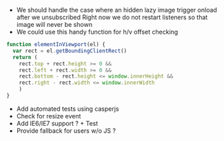 - We should handle the case where an hidden lazy image trigger onload after we unsubscribed
  Right now we do not restart listeners so that image will never be shown
- We could use this handy function for h/v offset checking
```js
function elementInViewport(el) {
  var rect = el.getBoundingClientRect()
  return (
    rect.top + rect.height >= 0 &&
    rect.left + rect.width >= 0 &&
    rect.bottom - rect.height <= window.innerHeight &&
    rect.right - rect.width <= window.innerWidth
    )
}
```
- Add automated tests using casperjs
- Check for resize event
- Add IE6/IE7 support ? + Test
- Provide fallback for users w/o JS ?
